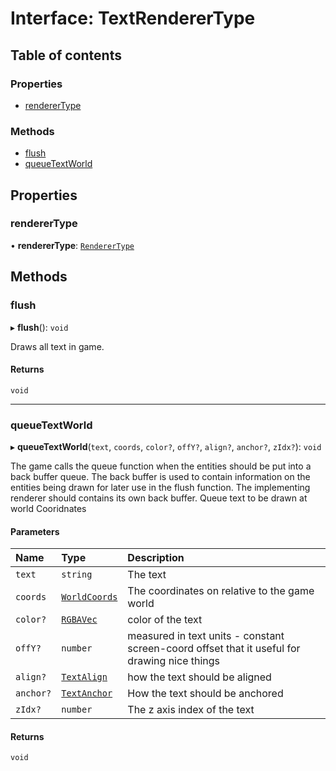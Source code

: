 # Interface: TextRendererType

## Table of contents

### Properties

- [rendererType](TextRendererType.md#renderertype)

### Methods

- [flush](TextRendererType.md#flush)
- [queueTextWorld](TextRendererType.md#queuetextworld)

## Properties

### rendererType

• **rendererType**: [`RendererType`](../README.md#renderertype)

## Methods

### flush

▸ **flush**(): `void`

Draws all text in game.

#### Returns

`void`

---

### queueTextWorld

▸ **queueTextWorld**(`text`, `coords`, `color?`, `offY?`, `align?`, `anchor?`, `zIdx?`): `void`

The game calls the queue function when the entities should be put into a back buffer queue.
The back buffer is used to contain information on the entities being drawn for later use in the flush function.
The implementing renderer should contains its own back buffer.
Queue text to be drawn at world Cooridnates

#### Parameters

| Name      | Type                                      | Description                                                                                  |
| :-------- | :---------------------------------------- | :------------------------------------------------------------------------------------------- |
| `text`    | `string`                                  | The text                                                                                     |
| `coords`  | [`WorldCoords`](../README.md#worldcoords) | The coordinates on relative to the game world                                                |
| `color?`  | [`RGBAVec`](../README.md#rgbavec)         | color of the text                                                                            |
| `offY?`   | `number`                                  | measured in text units - constant screen-coord offset that it useful for drawing nice things |
| `align?`  | [`TextAlign`](../README.md#textalign)     | how the text should be aligned                                                               |
| `anchor?` | [`TextAnchor`](../README.md#textanchor)   | How the text should be anchored                                                              |
| `zIdx?`   | `number`                                  | The z axis index of the text                                                                 |

#### Returns

`void`
